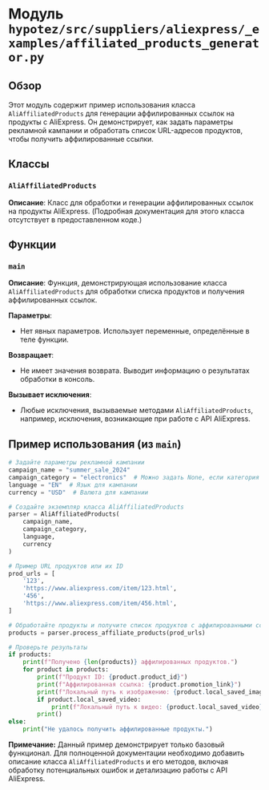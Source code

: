 # Модуль `hypotez/src/suppliers/aliexpress/_examples/affiliated_products_generator.py`

## Обзор

Этот модуль содержит пример использования класса `AliAffiliatedProducts` для генерации аффилированных ссылок на продукты с AliExpress.  Он демонстрирует, как задать параметры рекламной кампании и обработать список URL-адресов продуктов, чтобы получить аффилированные ссылки.

## Классы

### `AliAffiliatedProducts`

**Описание**: Класс для обработки и генерации аффилированных ссылок на продукты AliExpress.  (Подробная документация для этого класса отсутствует в предоставленном коде.)


## Функции

### `main`

**Описание**: Функция, демонстрирующая использование класса `AliAffiliatedProducts` для обработки списка продуктов и получения аффилированных ссылок.

**Параметры**:
- Нет явных параметров.  Использует переменные, определённые в теле функции.

**Возвращает**:
- Не имеет значения возврата. Выводит информацию о результатах обработки в консоль.

**Вызывает исключения**:
- Любые исключения, вызываемые методами `AliAffiliatedProducts`, например, исключения, возникающие при работе с API AliExpress.


## Пример использования (из `main`)

```python
# Задайте параметры рекламной кампании
campaign_name = "summer_sale_2024"
campaign_category = "electronics"  # Можно задать None, если категория не нужна
language = "EN"  # Язык для кампании
currency = "USD"  # Валюта для кампании

# Создайте экземпляр класса AliAffiliatedProducts
parser = AliAffiliatedProducts(
    campaign_name,
    campaign_category,
    language,
    currency
)

# Пример URL продуктов или их ID
prod_urls = [
    '123',
    'https://www.aliexpress.com/item/123.html',
    '456',
    'https://www.aliexpress.com/item/456.html',
]

# Обработайте продукты и получите список продуктов с аффилированными ссылками
products = parser.process_affiliate_products(prod_urls)

# Проверьте результаты
if products:
    print(f"Получено {len(products)} аффилированных продуктов.")
    for product in products:
        print(f"Продукт ID: {product.product_id}")
        print(f"Аффилированная ссылка: {product.promotion_link}")
        print(f"Локальный путь к изображению: {product.local_saved_image}")
        if product.local_saved_video:
            print(f"Локальный путь к видео: {product.local_saved_video}")
        print()
else:
    print("Не удалось получить аффилированные продукты.")
```

**Примечание:** Данный пример демонстрирует только базовый функционал. Для полноценной документации необходимо добавить описание класса `AliAffiliatedProducts` и его методов, включая обработку потенциальных ошибок и детализацию работы с API AliExpress.